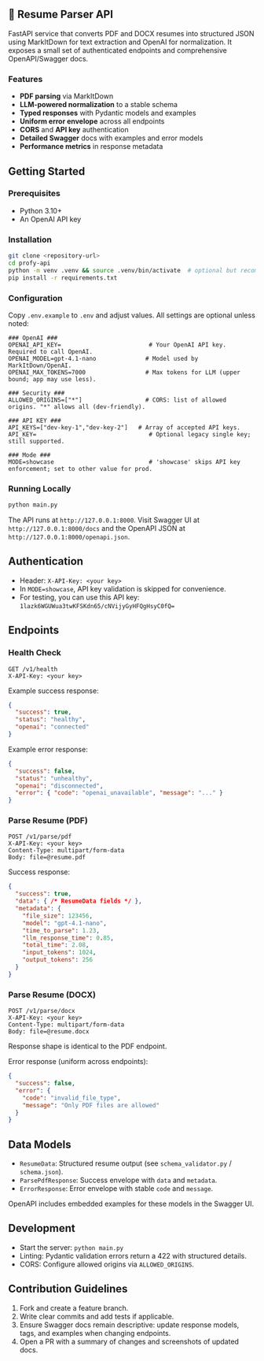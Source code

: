 ## 📑 Resume Parser API

FastAPI service that converts PDF and DOCX resumes into structured JSON using MarkItDown for text extraction and OpenAI for normalization. It exposes a small set of authenticated endpoints and comprehensive OpenAPI/Swagger docs.

### Features

- **PDF parsing** via MarkItDown
- **LLM-powered normalization** to a stable schema
- **Typed responses** with Pydantic models and examples
- **Uniform error envelope** across all endpoints
- **CORS** and **API key** authentication
- **Detailed Swagger** docs with examples and error models
- **Performance metrics** in response metadata

## Getting Started

### Prerequisites

- Python 3.10+
- An OpenAI API key

### Installation

```bash
git clone <repository-url>
cd profy-api
python -m venv .venv && source .venv/bin/activate  # optional but recommended
pip install -r requirements.txt
```

### Configuration

Copy `.env.example` to `.env` and adjust values. All settings are optional unless noted:

```env
### OpenAI ###
OPENAI_API_KEY=                         # Your OpenAI API key. Required to call OpenAI.
OPENAI_MODEL=gpt-4.1-nano              # Model used by MarkItDown/OpenAI.
OPENAI_MAX_TOKENS=7000                 # Max tokens for LLM (upper bound; app may use less).

### Security ###
ALLOWED_ORIGINS=["*"]                  # CORS: list of allowed origins. "*" allows all (dev-friendly).

### API KEY ###
API_KEYS=["dev-key-1","dev-key-2"]   # Array of accepted API keys.
API_KEY=                                # Optional legacy single key; still supported.

### Mode ###
MODE=showcase                           # 'showcase' skips API key enforcement; set to other value for prod.
```

### Running Locally

```bash
python main.py
```

The API runs at `http://127.0.0.1:8000`. Visit Swagger UI at `http://127.0.0.1:8000/docs` and the OpenAPI JSON at `http://127.0.0.1:8000/openapi.json`.

## Authentication

- Header: `X-API-Key: <your key>`
- In `MODE=showcase`, API key validation is skipped for convenience.
- For testing, you can use this API key: `1lazk6WGUWua3twKFSKdn65/cNVijyGyHFQgHsyC0fQ=`

## Endpoints

### Health Check

```http
GET /v1/health
X-API-Key: <your key>
```

Example success response:

```json
{
  "success": true,
  "status": "healthy",
  "openai": "connected"
}
```

Example error response:

```json
{
  "success": false,
  "status": "unhealthy",
  "openai": "disconnected",
  "error": { "code": "openai_unavailable", "message": "..." }
}
```

### Parse Resume (PDF)

```http
POST /v1/parse/pdf
X-API-Key: <your key>
Content-Type: multipart/form-data
Body: file=@resume.pdf
```

Success response:

```json
{
  "success": true,
  "data": { /* ResumeData fields */ },
  "metadata": {
    "file_size": 123456,
    "model": "gpt-4.1-nano",
    "time_to_parse": 1.23,
    "llm_response_time": 0.85,
    "total_time": 2.08,
    "input_tokens": 1024,
    "output_tokens": 256
  }
}
```

### Parse Resume (DOCX)

```http
POST /v1/parse/docx
X-API-Key: <your key>
Content-Type: multipart/form-data
Body: file=@resume.docx
```

Response shape is identical to the PDF endpoint.

Error response (uniform across endpoints):

```json
{
  "success": false,
  "error": {
    "code": "invalid_file_type",
    "message": "Only PDF files are allowed"
  }
}
```

## Data Models

- `ResumeData`: Structured resume output (see `schema_validator.py` / `schema.json`).
- `ParsePdfResponse`: Success envelope with `data` and `metadata`.
- `ErrorResponse`: Error envelope with stable `code` and `message`.

OpenAPI includes embedded examples for these models in the Swagger UI.

## Development

- Start the server: `python main.py`
- Linting: Pydantic validation errors return a 422 with structured details.
- CORS: Configure allowed origins via `ALLOWED_ORIGINS`.

## Contribution Guidelines

1. Fork and create a feature branch.
2. Write clear commits and add tests if applicable.
3. Ensure Swagger docs remain descriptive: update response models, tags, and examples when changing endpoints.
4. Open a PR with a summary of changes and screenshots of updated docs.
